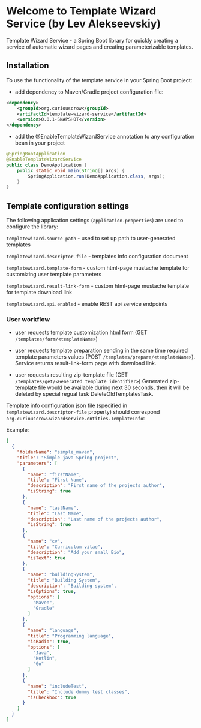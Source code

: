 # Welcome to Template Wizard Service (by Lev Alekseevskiy)

Template Wizard Service - a Spring Boot library for quickly creating a service of automatic wizard pages and creating parameterizable templates.

## Installation
To use the functionality of the template service in your Spring Boot project:
- add dependency to Maven/Gradle project configuration file:
```xml
<dependency>
    <groupId>org.curiouscrow</groupId>
    <artifactId>template-wizard-service</artifactId>
    <version>0.0.1-SNAPSHOT</version>
</dependency>
```

- add the @EnableTemplateWizardService annotation to any configuration bean in your project
```java
@SpringBootApplication
@EnableTemplateWizardService
public class DemoApplication {
    public static void main(String[] args) {
        SpringApplication.run(DemoApplication.class, args);
    }
}
```

## Template configuration settings
The following application settings (`application.properties`) are used to configure the library:

`templatewizard.source-path` - used to set up path to user-generated templates

`templatewizard.descriptor-file` - templates info configuration document

`templatewizard.template-form` - custom html-page mustache template for customizing user template parameters

`templatewizard.result-link-form` - custom html-page mustache template for template download link

`templatewizard.api.enabled` - enable REST api service endpoints

### User workflow
- user requests template customization html form (GET `/templates/form/<templateName>`)

- user requests template preparation sending in the same time required template parameters values (POST `/templates/prepare/<templateName>`). Service returns result-link-form page with download link.
- user requests resulting zip-template file (GET `/templates/get/<Generated template identifier>`)
Generated zip-template file would be available during next 30 seconds, then it will be deleted by special regual task DeleteOldTemplatesTask.

Template info configuration json file (specified in `templatewizard.descriptor-file` property) should correspond `org.curiouscrow.wizardservice.entities.TemplateInfo`:

Example:
```json
[
  {
    "folderName": "simple_maven",
    "title": "Simple java Spring project",
    "parameters": [
      {
        "name": "firstName",
        "title": "First Name",
        "description": "First name of the projects author",
        "isString": true
      },
      {
        "name": "lastName",
        "title": "Last Name",
        "description": "Last name of the projects author",
        "isString": true
      },
      {
        "name": "cv",
        "title": "Curriculum vitae",
        "description": "Add your small Bio",
        "isText": true
      },
      {
        "name": "buildingSystem",
        "title": "Building System",
        "description": "Building system",
        "isOptions": true,
        "options": [
          "Maven",
          "Gradle"
        ]
      },
      {
        "name": "language",
        "title": "Programming language",
        "isRadio": true,
        "options": [
          "Java",
          "Kotlin",
          "Go"
        ]
      },
      {
        "name": "includeTest",
        "title": "Include dummy test classes",
        "isCheckbox": true
      }
    ]
  }
]
```